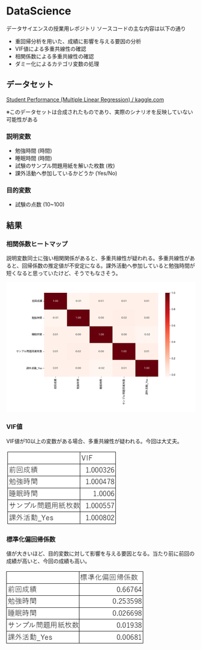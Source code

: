 # DataScience

データサイエンスの授業用レポジトリ ソースコードの主な内容は以下の通り

- 重回帰分析を用いた、成績に影響を与える要因の分析
- VIF値による多重共線性の確認
- 相関係数による多重共線性の確認
- ダミー化によるカテゴリ変数の処理

## データセット

[Student Performance (Multiple Linear Regression) / kaggle.com](https://www.kaggle.com/datasets/nikhil7280/student-performance-multiple-linear-regression)

※このデータセットは合成されたものであり、実際のシナリオを反映していない可能性がある

### 説明変数

-	勉強時間 (時間)
-	睡眠時間 (時間)
-	試験のサンプル問題用紙を解いた枚数 (枚)
-   課外活動へ参加しているかどうか (Yes/No)

### 目的変数

-	試験の点数 (10~100)

## 結果

### 相関係数ヒートマップ

説明変数同士に強い相関関係があると、多重共線性が疑われる。多重共線性があると、回帰係数の推定値が不安定になる。課外活動へ参加していると勉強時間が短くなると思っていたけど、そうでもなさそう。

![Alt text](./assets/相関係数.png)

### VIF値

VIF値が10以上の変数がある場合、多重共線性が疑われる。今回は大丈夫。

![Alt text](./assets/vif.png)

### 標準化偏回帰係数

値が大きいほど、目的変数に対して影響を与える要因となる。当たり前に前回の成績が高いと、今回の成績も高い。

![Alt text](./assets/標準化偏回帰係数.png)
